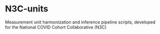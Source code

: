 # N3C-units
Measurement unit harmonization and inference pipeline scripts, developed for the National COVID Cohort Collaborative (N3C)
